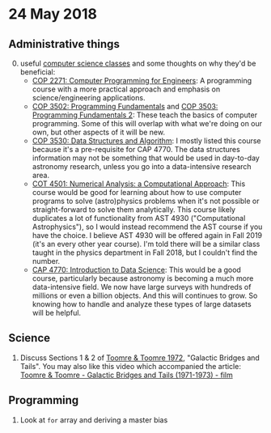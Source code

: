 # 24 May 2018

## Administrative things

0. useful [computer science classes](https://catalog.ufl.edu/UGRD/courses/computer_and_information_science_and_engineering/) and some thoughts on why they'd be beneficial:
    - [COP 2271: Computer Programming for Engineers](https://catalog.ufl.edu/search/?search=COP+2271): A programming course with a more practical approach and emphasis on science/engineering applications.
    - [COP 3502: Programming Fundamentals](https://catalog.ufl.edu/search/?P=COP%203502) and [COP 3503: Programming Fundamentals 2](https://catalog.ufl.edu/search/?P=COP%203503): These teach the basics of computer programming. Some of this will overlap with what we're doing on our own, but other aspects of it will be new.
    - [COP 3530: Data Structures and Algorithm](https://catalog.ufl.edu/search/?P=COP%203530): I mostly listed this course because it's a pre-requisite for CAP 4770. The data structures information may not be something that would be used in day-to-day astronomy research, unless you go into a data-intensive research area.
    - [COT 4501: Numerical Analysis: a Computational Approach](https://catalog.ufl.edu/search/?P=COT%204501): This course would be good for learning about how to use computer programs to solve (astro)physics problems when it's not possible or straight-forward to solve them analytically. This course likely duplicates a lot of functionality from AST 4930 ("Computational Astrophysics"), so I would instead recommend the AST course if you have the choice. I believe AST 4930 will be offered again in Fall 2019 (it's an every other year course). I'm told there will be a similar class taught in the physics department in Fall 2018, but I couldn't find the number.
    - [CAP 4770: Introduction to Data Science](https://catalog.ufl.edu/search/?P=CAP%204770): This would be a good course, particularly because astronomy is becoming a much more data-intensive field. We now have large surveys with hundreds of millions or even a billion objects. And this will continues to grow. So knowing how to handle and analyze these types of large datasets will be helpful.

## Science

1. Discuss Sections 1 & 2 of [Toomre & Toomre 1972](https://ui.adsabs.harvard.edu/#abs/1972ApJ...178..623T/abstract), "Galactic Bridges and Tails".
You may also like this video which accompanied the article: [Toomre & Toomre - Galactic Bridges and Tails (1971-1973) - film](https://www.youtube.com/watch?v=zvXLWEd2ZGU)

## Programming

1. Look at `for` array and deriving a master bias

